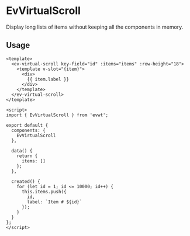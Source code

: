 # EvVirtualScroll

Display long lists of items without keeping all the components in memory.

## Usage

```vue
<template>
  <ev-virtual-scroll key-field="id" :items="items" :row-height="18">
    <template v-slot="{item}">
      <div>
        {{ item.label }}
      </div>
    </template>
  </ev-virtual-scroll>
</template>

<script>
import { EvVirtualScroll } from 'evwt';

export default {
  components: {
    EvVirtualScroll
  },

  data() {
    return {
      items: []
    };
  },

  created() {
    for (let id = 1; id <= 10000; id++) {
      this.items.push({
        id,
        label: `Item # ${id}`
      });
    }
  }
};
</script>
```